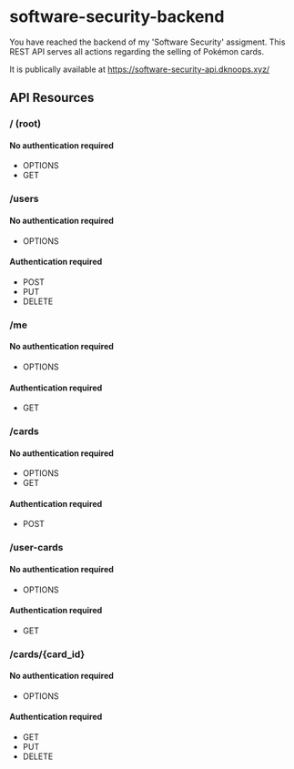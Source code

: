 # software-security-backend

You have reached the backend of my 'Software Security' assigment. This REST API serves all actions regarding the selling of Pokémon cards.

It is publically available at https://software-security-api.dknoops.xyz/

## API Resources

### / (root)

#### No authentication required

- OPTIONS
- GET

### /users

#### No authentication required

- OPTIONS

#### Authentication required

- POST
- PUT
- DELETE

### /me

#### No authentication required

- OPTIONS

#### Authentication required

- GET

### /cards

#### No authentication required

- OPTIONS
- GET

#### Authentication required

- POST

### /user-cards

#### No authentication required

- OPTIONS

#### Authentication required

- GET

### /cards/{card_id}

#### No authentication required

- OPTIONS

#### Authentication required

- GET
- PUT
- DELETE
